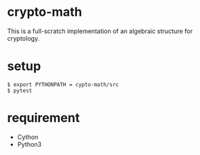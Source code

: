 # crypto-math

This is a full-scratch implementation of an algebraic structure for cryptology.


# setup


```
$ export PYTHONPATH = cypto-math/src
$ pytest 
```


# requirement

- Cython
- Python3
